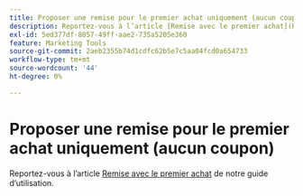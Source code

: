 ```yaml
---
title: Proposer une remise pour le premier achat uniquement (aucun coupon)
description: Reportez-vous à l’article [Remise avec le premier achat](https://experienceleague.adobe.com/fr/docs/commerce-admin/marketing/promotions/cart-rules/price-rule-discount-first-purchase) de notre guide d’utilisation.
exl-id: 5ed377df-8057-49ff-aae2-735a5205e360
feature: Marketing Tools
source-git-commit: 2aeb2355b74d1cdfc62b5e7c5aa04fcd0a654733
workflow-type: tm+mt
source-wordcount: '44'
ht-degree: 0%

---
```


# Proposer une remise pour le premier achat uniquement (aucun coupon)

Reportez-vous à l’article [Remise avec le premier achat](https://experienceleague.adobe.com/fr/docs/commerce-admin/marketing/promotions/cart-rules/price-rule-discount-first-purchase) de notre guide d’utilisation.
